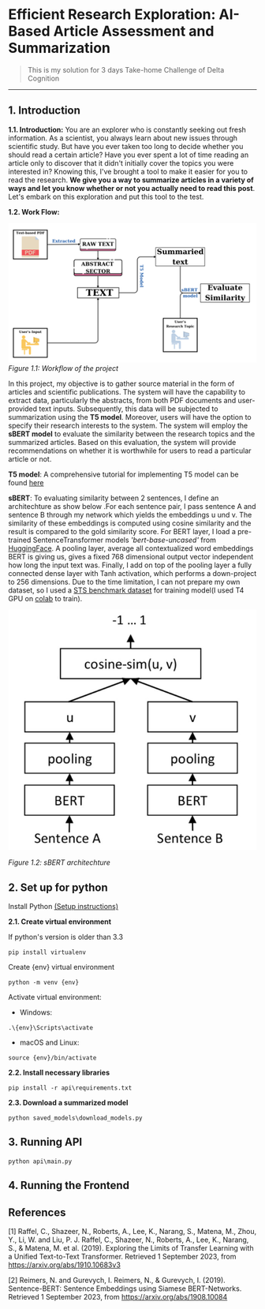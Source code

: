 # Efficient Research Exploration: AI-Based Article Assessment and Summarization
> This is my solution for 3 days Take-home Challenge of Delta Cognition
---
## 1. Introduction

**1.1. Introduction:** You are an explorer who is constantly seeking out fresh information. As a scientist, you always learn about new issues through scientific study. But have you ever taken too long to decide whether you should read a certain article? Have you ever spent a lot of time reading an article only to discover that it didn't initially cover the topics you were interested in? Knowing this, I've brought a tool to make it easier for you to read the research. **We give you a way to summarize articles in a variety of ways and let you know whether or not you actually need to read this post**. Let's embark on this exploration and put this tool to the test.

**1.2. Work Flow:**

![Image](materials/Workflow.png)	
_Figure 1.1: Workflow of the project_

In this project, my objective is to gather source material in the form of articles and scientific publications. The system will have the capability to extract data, particularly the abstracts, from both PDF documents and user-provided text inputs. Subsequently, this data will be subjected to summarization using the **T5 model**. Moreover, users will have the option to specify their research interests to the system. The system will employ the **sBERT model** to evaluate the similarity between the research topics and the summarized articles. Based on this evaluation, the system will provide recommendations on whether it is worthwhile for users to read a particular article or not.

**T5 model**: A comprehensive tutorial for implementing T5 model can be found [here](https://huggingface.co/docs/transformers/model_doc/t5)

**sBERT**: To evaluating similarity between 2 sentences, I define an architechture as show below .For each sentence pair, I pass sentence A and sentence B through my network which yields the embeddings u und v. The similarity of these embeddings is computed using cosine similarity and the result is compared to the gold similarity score. For BERT layer, I load a pre-trained SentenceTransformer models _'bert-base-uncased'_ from [HuggingFace](https://huggingface.co/models?library=sentence-transformers). A pooling layer, average all contextualized word embeddings BERT is giving us, gives a fixed 768 dimensional output vector independent how long the input text was. Finally, I add on top of the pooling layer a fully connected dense layer with Tanh activation, which performs a down-project to 256 dimensions. Due to the time limitation, I can not prepare my own dataset, so I used a [STS benchmark dataset](http://ixa2.si.ehu.eus/stswiki/index.php/STSbenchmark) for training model(I used T4 GPU on [colab](https://drive.google.com/drive/folders/1wkGznUktqriUaK4_9d8U-6l7kDH4raMS?usp=sharing) to train). 

![Image](materials/sBERT.jpg)	

_Figure 1.2: sBERT architechture_

## 2. Set up for python

Install Python [(Setup instructions)](https://wiki.python.org/moin/BeginnersGuide)

**2.1. Create virtual environment**

If python's version is older than 3.3
```
pip install virtualenv
```
Create {env} virtual environment
```
python -m venv {env}
```

Activate virtual environment:
* Windows:
```
.\{env}\Scripts\activate
```
* macOS and Linux:
```
source {env}/bin/activate
```

**2.2. Install necessary libraries**

```
pip install -r api\requirements.txt
```

**2.3. Download a summarized model**

```
python saved_models\download_models.py
```

## 3. Running API

```
python api\main.py
```

## 4. Running the Frontend

## References
[1] Raffel, C., Shazeer, N., Roberts, A., Lee, K., Narang, S., Matena, M., Zhou, Y., Li, W. and Liu, P. J. Raffel, C., Shazeer, N., Roberts, A., Lee, K., Narang, S., & Matena, M. et al. (2019). Exploring the Limits of Transfer Learning with a Unified Text-to-Text Transformer. Retrieved 1 September 2023, from https://arxiv.org/abs/1910.10683v3

[2] Reimers, N. and Gurevych, I. Reimers, N., & Gurevych, I. (2019). Sentence-BERT: Sentence Embeddings using Siamese BERT-Networks. Retrieved 1 September 2023, from https://arxiv.org/abs/1908.10084
